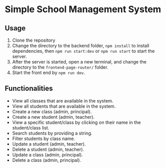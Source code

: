 # Simple School Management System
## Usage
1. Clone the repository
2. Change the directory to the backend folder, `npm install` to install dependencies, then `npm run start:dev` or `npm run start` to start the server.
3. After the server is started, open a new terminal, and change the directory to the `frontend-page-router/` folder.
4. Start the front end by `npm run dev`.

## Functionalities
- View all classes that are available in the system.
- View all students that are available in the system.
- Create a new class (admin, principal).
- Create a new student (admin, teacher).
- View a specific student/class by clicking on their name in the student/class list.
- Search students by providing a string.
- Filter students by class name.
- Update a student (admin, teacher).
- Delete a student (admin, teacher).
- Update a class (admin, principal).
- Delete a class (admin, principal).
